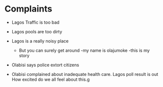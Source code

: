 # Complaints

- Lagos Traffic is too bad

- Lagos pools are too dirty
- Lagos is a really noisy place
    - But you can surely get around
-my name is olajumoke
-this is my story
- Olabisi says police extort citizens

- Olabisi complained about inadequate health care.
Lagos poll result is out
How excited do we all feel about this.g
